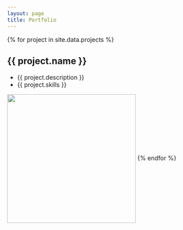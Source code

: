 ```yaml
---
layout: page
title: Portfolio
---
```


{% for project in site.data.projects %}
## {{ project.name }}
  * {{ project.description }}
  * {{ project.skills }}
  <img src="{{ site.url }}/assets/{{ project.image }}" align="center" width="300">
{% endfor %}
